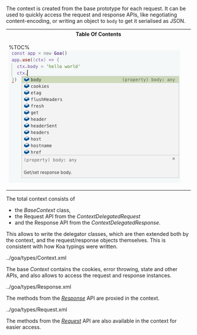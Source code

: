 The context is created from the base prototype for each request. It can be used to quickly access the request and response APIs, like negotiating content-encoding, or writing an object to `body` to get it serialised as JSON.

<table>
<tr><th>Table Of Contents</th></tr>
<!-- block-start -->
<tr><td>

%TOC%
<img src="https://github.com/idiocc/goa/blob/master/doc-wiki/context.gif" alt="Context API">

</td></tr>
<!-- /block-end -->
</table>

The total context consists of
- the _BaseContext_ class,
- the Request API from the _ContextDelegatedRequest_
- and the Response API from the _ContextDelegatedResponse_.

This allows to write the delegator classes, which are then extended both by the context, and the request/response objects themselves. This is consistent with how Koa typings were written.

<typedef flatten narrow slimFunctions>../goa/types/Context.xml</typedef>

The base _Context_ contains the cookies, error throwing, state and other APIs, and also allows to access the request and response instances.

<typedef flatten narrow slimFunctions name="ContextDelegatedResponse">../goa/types/Response.xml</typedef>

The methods from the [_Response_](Response) API are proxied in the context.

<typedef flatten narrow name="ContextDelegatedRequest">../goa/types/Request.xml</typedef>

The methods from the [_Request_](Request) API are also available in the context for easier access.